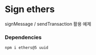 # Sign ethers

signMessage / sendTransaction 활용 예제

### Dependencies

```sh
npm i ethers@5 uuid
```
